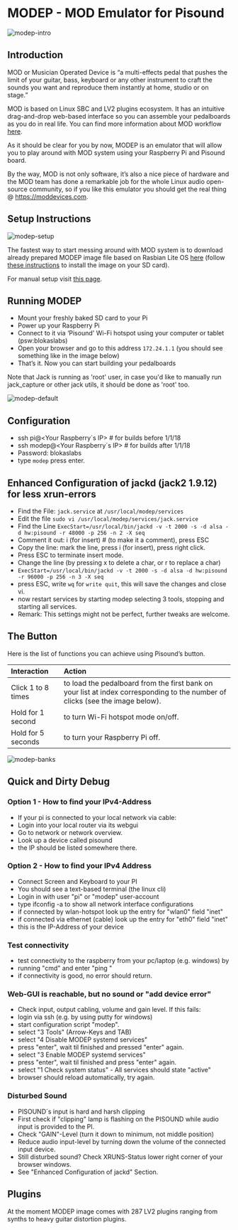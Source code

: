 # MODEP - MOD Emulator for Pisound
![modep-intro](https://raw.githubusercontent.com/wiki/BlokasLabs/pisound-docs/images/modep-intro.PNG)

## Introduction

MOD or Musician Operated Device is “a multi-effects pedal that pushes the limit of your guitar, bass, keyboard or any other instrument to craft the sounds you want and reproduce them instantly at home, studio or on stage.”

MOD is based on Linux SBC and LV2 plugins ecosystem. It has an intuitive drag-and-drop web-based interface so you can assemble your pedalboards as you do in real life. You can find more information about MOD workflow [here](https://moddevices.com/pages/mod-duo).

As it should be clear for you by now, MODEP is an emulator that will allow you to play around with MOD system using your Raspberry Pi and Pisound board.

By the way, MOD is not only software, it’s also a nice piece of hardware and the MOD team has done a remarkable job for the whole Linux audio open-source community, so if you like this emulator you should get the real thing @ https://moddevices.com.

## Setup Instructions
![modep-setup](https://raw.githubusercontent.com/wiki/BlokasLabs/pisound-docs/images/modep-setup.png)

The fastest way to start messing around with MOD system is to download already prepared MODEP image file based on Rasbian Lite OS [here](http://www.mediafire.com/file/oya6bq5sct658ba/modep.zip) (follow [these instructions](https://www.raspberrypi.org/documentation/installation/installing-images/) to install the image on your SD card).

For manual setup visit [this page](https://github.com/BlokasLabs/modep).

## Running MODEP
- Mount your freshly baked SD card to your Pi
- Power up your Raspberry Pi
- Connect to it via ‘Pisound' Wi-Fi hotspot using your computer or tablet (psw:blokaslabs)
- Open your browser and go to this address `172.24.1.1` (you should see something like in the image below)
- That’s it. Now you can start building your pedalboards

Note that Jack is running as 'root' user, in case you'd like to manually run jack_capture or other jack utils, it should be done as 'root' too.

![modep-default](https://raw.githubusercontent.com/wiki/BlokasLabs/pisound-docs/images/modep-default.png)

## Configuration

- ssh pi@<Your Raspberry´s IP>          # for builds before 1/1/18 
- ssh modep@<Your Raspberry´s IP>       # for builds after 1/1/18
- Password: blokaslabs
- type `modep` press enter.

## Enhanced Configuration of jackd (jack2 1.9.12) for less xrun-errors
- Find the File: `jack.service` at `/usr/local/modep/services`
- Edit the file `sudo vi /usr/local/modep/services/jack.service`
- Find the Line `ExecStart=/usr/local/bin/jackd -v -t 2000 -s -d alsa -d hw:pisound -r 48000 -p 256 -n 2 -X seq`
- Comment it out: i (for insert) # (to make it a comment), press ESC
- Copy the line: mark the line, press i (for insert), press right click.
- Press ESC to terminate insert mode.
- Change the line (by pressing x to delete a char, or r to replace a char)
- `ExecStart=/usr/local/bin/jackd -v -t 2000 -s -d alsa -d hw:pisound -r 96000 -p 256 -n 3 -X seq`
- press ESC, write `wq` for `write quit`, this will save the changes and close vi.
- now restart services by starting modep selecting 3 tools, stopping and starting all services.
- Remark: This settings might not be perfect, further tweaks are welcome.

## The Button

Here is the list of functions you can achieve using Pisound’s button.

|**Interaction**|**Action**|
|:-----|:-----|
| Click 1 to 8 times | to load the pedalboard from the first bank on your list at index corresponding to the number of clicks (see the image below).|
| Hold for 1 second  | to turn Wi-Fi hotspot mode on/off.|                                   
| Hold for 5 seconds | to turn your Raspberry Pi off.|                                                                           

![modep-banks](https://raw.githubusercontent.com/wiki/BlokasLabs/pisound-docs/images/modep-banks.PNG)

## Quick and Dirty Debug
### Option 1 - How to find your IPv4-Address
- If your pi is connected to your local network via cable:
- Login into your local router via its webgui
- Go to network or network overview.
- Look up a device called pisound
- the IP should be listed somewhere there.

### Option 2 - How to find your IPv4 Address
- Connect Screen and Keyboard to your PI
- You should see a text-based terminal (the linux cli)
- Login in with user "pi" or "modep" user-account
- type ifconfig -a to show all network interface configurations
- if connected by wlan-hotspot look up the entry for "wlan0" field "inet"
- if connected via ethernet (cable) look up the entry for "eth0" field "inet"
- this is the IP-Address of your device

### Test connectivity
- test connectivity to the raspberry from your pc/laptop (e.g. windows) by
- running "cmd" and enter "ping <IP-Address>" 
- if connectivity is good, no error should return.

### Web-GUI is reachable, but no sound or "add device error"
- Check input, output cabling, volume and gain level. If this fails:
- login via ssh (e.g. by using putty for windows)
- start configuration script "modep".
- select "3 Tools" (Arrow-Keys and TAB)
- select "4 Disable MODEP systemd services"
- press "enter", wait til finished and pressed "enter" again.
- select "3 Enable MODEP systemd services"
- press "enter", wait til finished and press "enter" again.
- select "1 Check system status" - All services should state "active"
- browser should reload automatically, try again.

### Disturbed Sound
- PISOUND´s input is hard and harsh clipping
- First check if "clipping" lamp is flashing on the PISOUND while audio input is provided to the PI.
- Check "GAIN"-Level (turn it down to minimum, not middle position)
- Reduce audio input-level by turning down the volume of the connected input device.
- Still disturbed sound? Check XRUNS-Status lower right corner of your browser windows.
- See "Enhanced Configuration of jackd" Section.

## Plugins

At the moment MODEP image comes with 287 LV2 plugins ranging from synths to heavy guitar distortion plugins.

